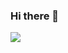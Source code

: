 ### Hi there 👋

<img src="https://img.shields.io/badge/Java-#F08080?style=flat-square&logo=Java&logoColor=white"/></a>
